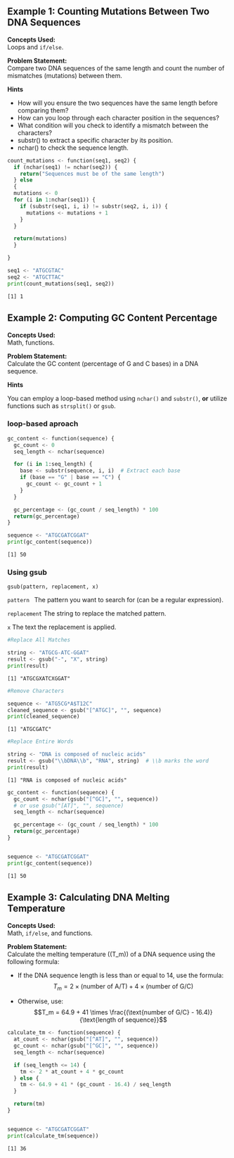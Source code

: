 ## **Example 1: Counting Mutations Between Two DNA Sequences**

**Concepts Used:**  
Loops and `if/else`.

**Problem Statement:**  
Compare two DNA sequences of the same length and count the number of mismatches (mutations) between them.

**Hints**
- How will you ensure the two sequences have the same length before comparing them?
- How can you loop through each character position in the sequences?
- What condition will you check to identify a mismatch between the characters?
- substr() to extract a specific character by its position.
- nchar() to check the sequence length.




```python
count_mutations <- function(seq1, seq2) {
  if (nchar(seq1) != nchar(seq2)) {
    return("Sequences must be of the same length")
  } else
  {
  mutations <- 0
  for (i in 1:nchar(seq1)) {
    if (substr(seq1, i, i) != substr(seq2, i, i)) {
      mutations <- mutations + 1
    }
  }

  return(mutations)
  }

}

seq1 <- "ATGCGTAC"
seq2 <- "ATGCTTAC"
print(count_mutations(seq1, seq2))

```

    [1] 1


## **Example 2:  Computing GC Content Percentage**

**Concepts Used:**  
Math, functions.

**Problem Statement:**  
Calculate the GC content (percentage of G and C bases) in a DNA sequence.


**Hints**

You can employ a loop-based method using `nchar()` and `substr()`, **or** utilize functions such as `strsplit()` or `gsub`.





### **loop-based** aproach


```python
gc_content <- function(sequence) {
  gc_count <- 0
  seq_length <- nchar(sequence)

  for (i in 1:seq_length) {
    base <- substr(sequence, i, i)  # Extract each base
    if (base == "G" | base == "C") {
      gc_count <- gc_count + 1
    }
  }

  gc_percentage <- (gc_count / seq_length) * 100
  return(gc_percentage)
}

sequence <- "ATGCGATCGGAT"
print(gc_content(sequence))
```

    [1] 50


### Using **gsub**



```
gsub(pattern, replacement, x)
```



```pattern ``` The pattern you want to search for (can be a regular expression).



``` replacement ``` The string to replace the matched pattern.

``` x ``` The text the replacement is applied.









```python
#Replace All Matches

string <- "ATGCG-ATC-GGAT"
result <- gsub("-", "X", string)
print(result)
```

    [1] "ATGCGXATCXGGAT"



```python
#Remove Characters

sequence <- "ATG5CG*A$T12C"
cleaned_sequence <- gsub("[^ATGC]", "", sequence)
print(cleaned_sequence)
```

    [1] "ATGCGATC"



```python
#Replace Entire Words

string <- "DNA is composed of nucleic acids"
result <- gsub("\\bDNA\\b", "RNA", string)  # \\b marks the word
print(result)
```

    [1] "RNA is composed of nucleic acids"



```python
gc_content <- function(sequence) {
  gc_count <- nchar(gsub("[^GC]", "", sequence))
  # or use gsub("[AT]", "", sequence)
  seq_length <- nchar(sequence)

  gc_percentage <- (gc_count / seq_length) * 100
  return(gc_percentage)
}


sequence <- "ATGCGATCGGAT"
print(gc_content(sequence))

```

    [1] 50


## **Example 3: Calculating DNA Melting Temperature**

**Concepts Used:**  
Math, `if/else`, and functions.

**Problem Statement:**  
Calculate the melting temperature (\(T_m\)) of a DNA sequence using the following formula:

- If the DNA sequence length is less than or equal to 14, use the formula:
$$T_m = 2 \times (\text{number of A/T}) + 4 \times (\text{number of G/C})$$


- Otherwise, use:
$$T_m = 64.9 + 41 \times \frac{(\text{number of G/C} - 16.4)}{\text{length of sequence}}$$





```python
calculate_tm <- function(sequence) {
  at_count <- nchar(gsub("[^AT]", "", sequence))
  gc_count <- nchar(gsub("[^GC]", "", sequence))
  seq_length <- nchar(sequence)

  if (seq_length <= 14) {
    tm <- 2 * at_count + 4 * gc_count
  } else {
    tm <- 64.9 + 41 * (gc_count - 16.4) / seq_length
  }

  return(tm)
}


sequence <- "ATGCGATCGGAT"
print(calculate_tm(sequence))

```

    [1] 36

